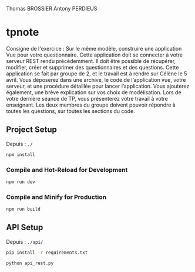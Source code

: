 Thomas BROSSIER
Antony PERDIEUS

# tpnote

Consigne de l'exercice : 
Sur le même modèle, construire une application Vue pour votre questionnaire.
Cette application doit se connecter à votre serveur REST rendu précédemment.
Il doit être possible de récupérer, modifier, créer et supprimer des questionnaires et des questions.
Cette application se fait par groupe de 2, et le travail est à rendre sur Célène le 5 avril. Vous déposerez dans une archive, le code de l’application vue, votre serveur, et une procédure détaillée pour
lancer l’application. Vous ajouterez également, une brève explication sur vos choix de modélisation.
Lors de votre dernière séance de TP, vous présenterez votre travail à votre enseignant. Les deux
membres du groupe doivent pouvoir répondre à toutes les questions, sur toutes les sections du
code.

## Project Setup

Depuis : `./`

```sh
npm install
```

### Compile and Hot-Reload for Development

```sh
npm run dev
```

### Compile and Minify for Production

```sh
npm run build
```

## API Setup

Depuis : `./api/` 

```sh
pip install -r requirements.txt
```

```sh
python api_rest.py
```